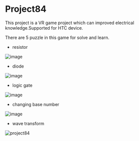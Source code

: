 # Project84
This project is a VR game project which can improved electrical knowledge.Supported for HTC device.

There are 5 puzzle in this game for solve and learn.
- resistor

![image](https://github.com/Sathaporn-Phila/Project84/assets/68017402/ccc189dc-3b33-4433-afb3-a3b7d13c60fd)
- diode

![image](https://github.com/Sathaporn-Phila/Project84/assets/68017402/110547d4-4dce-42af-9608-b3387af3b4c7)
- logic gate

![image](https://github.com/Sathaporn-Phila/Project84/assets/68017402/10ac4650-a70e-4721-9d12-2c36d4b2bda9)
- changing base number

![image](https://github.com/Sathaporn-Phila/Project84/assets/68017402/a5402565-49c3-4c96-81e2-709d8e18b024)
- wave transform

![project84](https://github.com/Sathaporn-Phila/Project84/assets/68017402/447fad5f-78cd-4473-a423-f1b2023e4b41)
